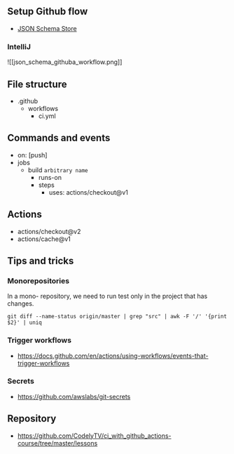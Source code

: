 ## Setup Github flow
- [JSON Schema Store](http://schemastore.org/json/)

### IntelliJ

![[json_schema_githuba_workflow.png]]

## File structure

- .github
	- workflows
		- ci.yml

## Commands and events

- on: [push]
- jobs
	- build `arbitrary name`
		- runs-on
		- steps
			- uses: actions/checkout@v1

## Actions
- actions/checkout@v2
- actions/cache@v1

## Tips and tricks

### Monorepositories
In a mono- repository, we need to run test only in the project that has changes. 

```
git diff --name-status origin/master | grep "src" | awk -F '/' '{print $2}' | uniq
```

### Trigger workflows
- https://docs.github.com/en/actions/using-workflows/events-that-trigger-workflows

### Secrets
- https://github.com/awslabs/git-secrets

## Repository

- https://github.com/CodelyTV/ci_with_github_actions-course/tree/master/lessons